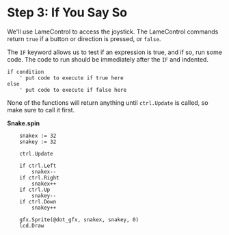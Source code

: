 # Step 3: If You Say So

We'll use LameControl to access the joystick. The LameControl commands
return `true` if a button or direction is pressed, or `false`.

The `IF` keyword allows us to test if an expression is true, and if so,
run some code. The code to run should be immediately after the `IF` and
indented.

```spin
if condition
    ' put code to execute if true here
else
    ' put code to execute if false here
```

None of the functions will return anything until `ctrl.Update` is
called, so make sure to call it first.

**Snake.spin**

```spin hl_lines="4-13"
    snakex := 32
    snakey := 32

    ctrl.Update

    if ctrl.Left
        snakex--
    if ctrl.Right
        snakex++
    if ctrl.Up
        snakey--
    if ctrl.Down
        snakey++

    gfx.Sprite(@dot_gfx, snakex, snakey, 0)
    lcd.Draw
```

